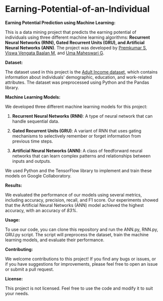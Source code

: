 # Earning-Potential-of-an-Individual
**Earning Potential Prediction using Machine Learning:**

This is a data mining project that predicts the earning potential of individuals using three different machine learning algorithms: **Recurrent Neural Networks (RNN), Gated Recurrent Units (GRU), and Artificial Neural Networks (ANN)**. The project was developed by [Premkumar S](https://github.com/PremkumarSaravanan002), [Viswa Vengata Baalan M](https://github.com/vishwabaalan07/), and [Uma Maheswari G](https://github.com/uma-giriraj).

**Dataset:**

The dataset used in this project is the [Adult Income dataset](https://archive.ics.uci.edu/ml/datasets/adult), which contains information about individuals' demographic, education, and work-related attributes. The dataset was preprocessed using Python and the Pandas library.

**Machine Learning Models:**

We developed three different machine learning models for this project:

1. **Recurrent Neural Networks (RNN)**: A type of neural network that can handle sequential data.

2. **Gated Recurrent Units (GRU)**: A variant of RNN that uses gating mechanisms to selectively remember or forget information from previous time steps.

3. **Artificial Neural Networks (ANN)**: A class of feedforward neural networks that can learn complex patterns and relationships between inputs and outputs.

We used Python and the TensorFlow library to implement and train these models on Google Collaboratory.

**Results:**

We evaluated the performance of our models using several metrics, including accuracy, precision, recall, and F1 score. Our experiments showed that the Artificial Neural Networks (ANN) model achieved the highest accuracy, with an accuracy of *83%*.

**Usage:**

To use our code, you can clone this repository and run the ANN.py, RNN.py, GRU.py script. The script will preprocess the dataset, train the machine learning models, and evaluate their performance. 

**Contributing:**

We welcome contributions to this project! If you find any bugs or issues, or if you have suggestions for improvements, please feel free to open an issue or submit a pull request.

**License:**

This project is not licensed. Feel free to use the code and modify it to suit your needs.
